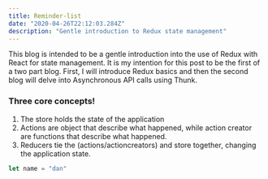 ```yaml
---
title: Reminder-list
date: "2020-04-26T22:12:03.284Z"
description: "Gentle introduction to Redux state management"
---
```


This blog is intended to be a gentle introduction into the use of Redux with React for state management. It is my intention for this post to be the first of a two part blog. First, I will introduce Redux basics and then the second blog will delve into Asynchronous API calls using Thunk.

### Three core concepts!

1.  The store holds the state of the application
2.  Actions are object that describe what happened, while action creator are functions that describe what happened.
3.  Reducers tie the (actions/actioncreators) and store together, changing the application state.

```javascript
let name = "dan"
```
